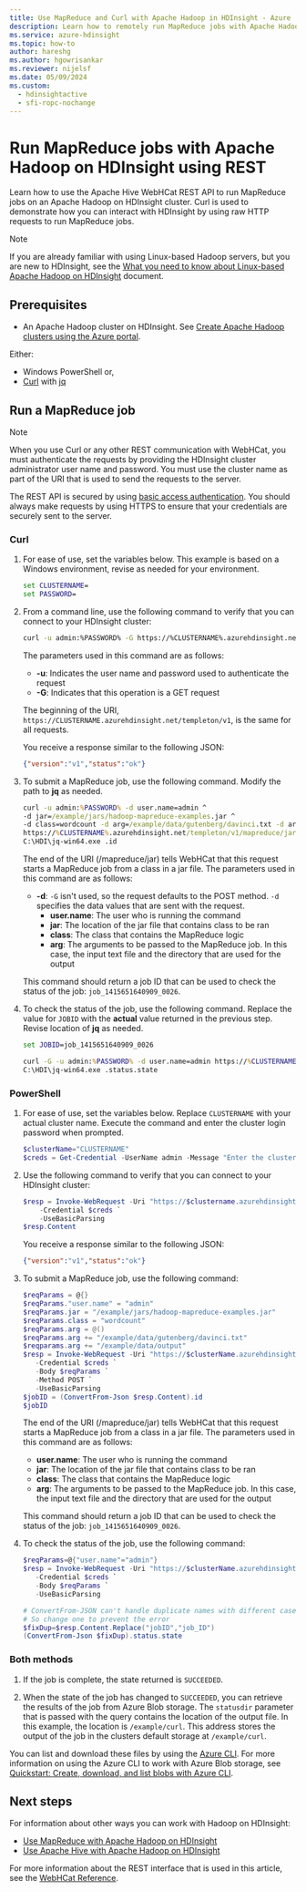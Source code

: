 ```yaml
---
title: Use MapReduce and Curl with Apache Hadoop in HDInsight - Azure 
description: Learn how to remotely run MapReduce jobs with Apache Hadoop on HDInsight using Curl.
ms.service: azure-hdinsight
ms.topic: how-to
author: hareshg
ms.author: hgowrisankar
ms.reviewer: nijelsf
ms.date: 05/09/2024
ms.custom:
  - hdinsightactive
  - sfi-ropc-nochange
---
```


# Run MapReduce jobs with Apache Hadoop on HDInsight using REST

Learn how to use the Apache Hive WebHCat REST API to run MapReduce jobs on an Apache Hadoop on HDInsight cluster. Curl is used to demonstrate how you can interact with HDInsight by using raw HTTP requests to run MapReduce jobs.

> [!NOTE]  
> If you are already familiar with using Linux-based Hadoop servers, but you are new to HDInsight, see the [What you need to know about Linux-based Apache Hadoop on HDInsight](../hdinsight-hadoop-linux-information.md) document.

## Prerequisites

* An Apache Hadoop cluster on HDInsight. See [Create Apache Hadoop clusters using the Azure portal](../hdinsight-hadoop-create-linux-clusters-portal.md).

Either:
  * Windows PowerShell or,
  * [Curl](https://curl.haxx.se/) with [jq](https://stedolan.github.io/jq/)

## Run a MapReduce job

> [!NOTE]  
> When you use Curl or any other REST communication with WebHCat, you must authenticate the requests by providing the HDInsight cluster administrator user name and password. You must use the cluster name as part of the URI that is used to send the requests to the server.
>
> The REST API is secured by using [basic access authentication](https://en.wikipedia.org/wiki/Basic_access_authentication). You should always make requests by using HTTPS to ensure that your credentials are securely sent to the server.

### Curl

1. For ease of use, set the variables below. This example is based on a Windows environment, revise as needed for your environment.

    ```cmd
    set CLUSTERNAME=
    set PASSWORD=
    ```

1. From a command line, use the following command to verify that you can connect to your HDInsight cluster:

    ```bash
    curl -u admin:%PASSWORD% -G https://%CLUSTERNAME%.azurehdinsight.net/templeton/v1/status
    ```

    The parameters used in this command are as follows:

   * **-u**: Indicates the user name and password used to authenticate the request
   * **-G**: Indicates that this operation is a GET request

   The beginning of the URI, `https://CLUSTERNAME.azurehdinsight.net/templeton/v1`, is the same for all requests.

    You receive a response similar to the following JSON:

    ```json
    {"version":"v1","status":"ok"}
    ```

1. To submit a MapReduce job, use the following command. Modify the path to **jq** as needed.

    ```cmd
    curl -u admin:%PASSWORD% -d user.name=admin ^
    -d jar=/example/jars/hadoop-mapreduce-examples.jar ^
    -d class=wordcount -d arg=/example/data/gutenberg/davinci.txt -d arg=/example/data/output ^
    https://%CLUSTERNAME%.azurehdinsight.net/templeton/v1/mapreduce/jar | ^
    C:\HDI\jq-win64.exe .id
    ```

    The end of the URI (/mapreduce/jar) tells WebHCat that this request starts a MapReduce job from a class in a jar file. The parameters used in this command are as follows:

   * **-d**: `-G` isn't used, so the request defaults to the POST method. `-d` specifies the data values that are sent with the request.
     * **user.name**: The user who is running the command
     * **jar**: The location of the jar file that contains class to be ran
     * **class**: The class that contains the MapReduce logic
     * **arg**: The arguments to be passed to the MapReduce job. In this case, the input text file and the directory that are used for the output

    This command should return a job ID that can be used to check the status of the job: `job_1415651640909_0026`.

1. To check the status of the job, use the following command. Replace the value for `JOBID` with the **actual** value returned in the previous step. Revise location of **jq** as needed.

    ```cmd
    set JOBID=job_1415651640909_0026

    curl -G -u admin:%PASSWORD% -d user.name=admin https://%CLUSTERNAME%.azurehdinsight.net/templeton/v1/jobs/%JOBID% | ^
    C:\HDI\jq-win64.exe .status.state
    ```

### PowerShell

1. For ease of use, set the variables below. Replace `CLUSTERNAME` with your actual cluster name. Execute the command and enter the cluster login password when prompted.

    ```powershell
    $clusterName="CLUSTERNAME"
    $creds = Get-Credential -UserName admin -Message "Enter the cluster login password"
    ```

1. Use the following command to verify that you can connect to your HDInsight cluster:

    ```powershell
    $resp = Invoke-WebRequest -Uri "https://$clustername.azurehdinsight.net/templeton/v1/status" `
        -Credential $creds `
        -UseBasicParsing
    $resp.Content
    ```

    You receive a response similar to the following JSON:

    ```json
    {"version":"v1","status":"ok"}
    ```

1. To submit a MapReduce job, use the following command:

    ```powershell
    $reqParams = @{}
    $reqParams."user.name" = "admin"
    $reqParams.jar = "/example/jars/hadoop-mapreduce-examples.jar"
    $reqParams.class = "wordcount"
    $reqParams.arg = @()
    $reqParams.arg += "/example/data/gutenberg/davinci.txt"
    $reqparams.arg += "/example/data/output"
    $resp = Invoke-WebRequest -Uri "https://$clusterName.azurehdinsight.net/templeton/v1/mapreduce/jar" `
       -Credential $creds `
       -Body $reqParams `
       -Method POST `
       -UseBasicParsing
    $jobID = (ConvertFrom-Json $resp.Content).id
    $jobID
    ```

    The end of the URI (/mapreduce/jar) tells WebHCat that this request starts a MapReduce job from a class in a jar file. The parameters used in this command are as follows:

    * **user.name**: The user who is running the command
    * **jar**: The location of the jar file that contains class to be ran
    * **class**: The class that contains the MapReduce logic
    * **arg**: The arguments to be passed to the MapReduce job. In this case, the input text file and the directory that are used for the output

   This command should return a job ID that can be used to check the status of the job: `job_1415651640909_0026`.

1. To check the status of the job, use the following command:

    ```powershell
    $reqParams=@{"user.name"="admin"}
    $resp = Invoke-WebRequest -Uri "https://$clusterName.azurehdinsight.net/templeton/v1/jobs/$jobID" `
       -Credential $creds `
       -Body $reqParams `
       -UseBasicParsing

    # ConvertFrom-JSON can't handle duplicate names with different case
    # So change one to prevent the error
    $fixDup=$resp.Content.Replace("jobID","job_ID")
    (ConvertFrom-Json $fixDup).status.state
    ```

### Both methods

1. If the job is complete, the state returned is `SUCCEEDED`.

1. When the state of the job has changed to `SUCCEEDED`, you can retrieve the results of the job from Azure Blob storage. The `statusdir` parameter that is passed with the query contains the location of the output file. In this example, the location is `/example/curl`. This address stores the output of the job in the clusters default storage at `/example/curl`.

You can list and download these files by using the [Azure CLI](/cli/azure/install-azure-cli). For more information on using the Azure CLI to work with Azure Blob storage, see [Quickstart: Create, download, and list blobs with Azure CLI](../../storage/blobs/storage-quickstart-blobs-cli.md).

## Next steps

For information about other ways you can work with Hadoop on HDInsight:

* [Use MapReduce with Apache Hadoop on HDInsight](hdinsight-use-mapreduce.md)
* [Use Apache Hive with Apache Hadoop on HDInsight](hdinsight-use-hive.md)

For more information about the REST interface that is used in this article, see the [WebHCat Reference](https://cwiki.apache.org/confluence/display/Hive/WebHCat+Reference).

